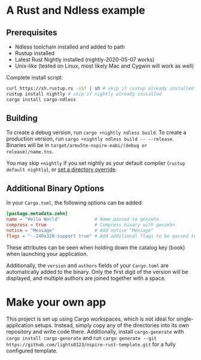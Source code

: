 # A Rust and Ndless example

## Prerequisites
- Ndless toolchain installed and added to path
- Rustup installed
- Latest Rust Nightly installed (nightly-2020-05-07 works)
- Unix-like (tested on Linux, most likely Mac and Cygwin will work as well)

Complete install script:
```bash
curl https://sh.rustup.rs -sSf | sh # skip if rustup already installed
rustup install nightly # skip if nightly already installed
cargo install cargo-ndless
```

## Building
To create a debug version, run `cargo +nightly ndless build`. To create
a production version, run `cargo +nightly ndless build -- --release`. Binaries will
be in `target/armv5te-nspire-eabi/(debug or release)/name.tns`.


You may skip `+nightly` if you set nightly as your default compiler
(`rustup default nightly`), or
[set a directory override](https://github.com/rust-lang/rustup.rs#directory-overrides).
## Additional Binary Options
In your `Cargo.toml`, the following options can be added:
```toml
[package.metadata.zehn]
name = "Hello World"             # Name passed to genzehn
compress = true                  # Compress binary with genzehn
notice = "Message"               # Add notice "Message"
flags = "--240x320-support true" # Add additional flags to be passed to genzehn
```
These attributes can be seen when holding down the catalog key (book) when
launching your application.

Additionally, the `version` and `authors` fields of your `Cargo.toml` are automatically
added to the binary. Only the first digit of the version will be displayed, and multiple authors
are joined together with a space.

# Make your own app
This project is set up using Cargo workspaces, which is not ideal for single-application
setups. Instead, simply copy any of the directories into its own repository and
write code there. Additionally, install `cargo-generate` with `cargo install cargo-generate`
and run `cargo generate --git https://github.com/lights0123/nspire-rust-template.git` for a fully
configured template.
